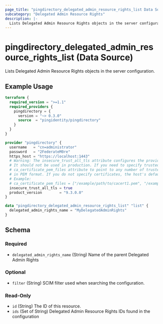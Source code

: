 ```yaml
---
page_title: "pingdirectory_delegated_admin_resource_rights_list Data Source - terraform-provider-pingdirectory"
subcategory: "Delegated Admin Resource Rights"
description: |-
  Lists Delegated Admin Resource Rights objects in the server configuration.
---
```


# pingdirectory_delegated_admin_resource_rights_list (Data Source)

Lists Delegated Admin Resource Rights objects in the server configuration.

## Example Usage

```terraform
terraform {
  required_version = ">=1.1"
  required_providers {
    pingdirectory = {
      version = "~> 0.3.0"
      source  = "pingidentity/pingdirectory"
    }
  }
}

provider "pingdirectory" {
  username   = "cn=administrator"
  password   = "2FederateM0re"
  https_host = "https://localhost:1443"
  # Warning: The insecure_trust_all_tls attribute configures the provider to trust any certificate presented by the PingDirectory server.
  # It should not be used in production. If you need to specify trusted CA certificates, use the
  # ca_certificate_pem_files attribute to point to any number of trusted CA certificate files
  # in PEM format. If you do not specify certificates, the host's default root CA set will be used.
  # Example:
  # ca_certificate_pem_files = ["/example/path/to/cacert1.pem", "/example/path/to/cacert2.pem"]
  insecure_trust_all_tls = true
  product_version        = "9.3.0.0"
}

data "pingdirectory_delegated_admin_resource_rights_list" "list" {
  delegated_admin_rights_name = "MyDelegatedAdminRights"
}
```

<!-- schema generated by tfplugindocs -->
## Schema

### Required

- `delegated_admin_rights_name` (String) Name of the parent Delegated Admin Rights

### Optional

- `filter` (String) SCIM filter used when searching the configuration.

### Read-Only

- `id` (String) The ID of this resource.
- `ids` (Set of String) Delegated Admin Resource Rights IDs found in the configuration

